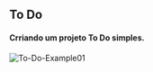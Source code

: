## To Do 

#### Crriando um projeto To Do simples. 

![To-Do-Example01](https://github.com/Programador89/To-Do/assets/34816420/2cf9ad25-a4a3-4abc-badc-68a7503eb0d2)

